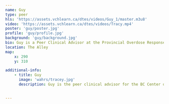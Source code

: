 ```yaml
---
name: Guy
type: peer
hls: 'https://assets.vchlearn.ca/dtes/videos/Guy_1/master.m3u8'
video: 'https://assets.vchlearn.ca/dtes/videos/Tracy.mp4'
poster: 'guy/poster.jpg'
profile: 'guy/profile.jpg'
background: 'guy/background.jpg'
bio: Guy is a Peer Clinical Advisor at the Provincial Overdose Response Center
location: The Alley
map:
    x: 290
    y: 310

additional-info: 
    - title: Guy
      image: 'wahrs/tracey.jpg'
      description: Guy is the peer clinical advisor for the BC Center on Substance Use, as well as the Overdose Emergency Response and Regional Addiction Program at Vancouver Coastal Health. He is an advocate for harm reduction, and shares his lived experiences with substance use as a reference for positive change.
    

---
```

